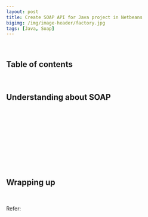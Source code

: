 ```yaml
---
layout: post
title: Create SOAP API for Java project in Netbeans
bigimg: /img/image-header/factory.jpg
tags: [Java, Soap]
---
```




<br>

## Table of contents





<br>

## Understanding about SOAP 






<br>

## 





<br>

## 





<br>

## 






<br>

## Wrapping up






<br>

Refer:

[]()
